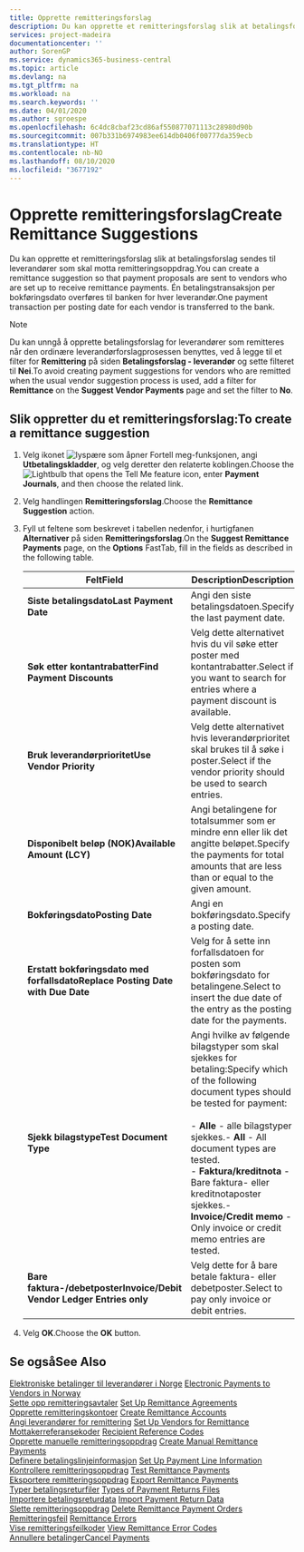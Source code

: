 ```yaml
---
title: Opprette remitteringsforslag
description: Du kan opprette et remitteringsforslag slik at betalingsforslag sendes til leverandører som skal motta remitteringsoppdrag.
services: project-madeira
documentationcenter: ''
author: SorenGP
ms.service: dynamics365-business-central
ms.topic: article
ms.devlang: na
ms.tgt_pltfrm: na
ms.workload: na
ms.search.keywords: ''
ms.date: 04/01/2020
ms.author: sgroespe
ms.openlocfilehash: 6c4dc8cbaf23cd86af550877071113c28980d90b
ms.sourcegitcommit: 007b331b6974983ee614db0406f00777da359ecb
ms.translationtype: HT
ms.contentlocale: nb-NO
ms.lasthandoff: 08/10/2020
ms.locfileid: "3677192"
---
```

# <a name="create-remittance-suggestions"></a><span data-ttu-id="4568c-103">Opprette remitteringsforslag</span><span class="sxs-lookup"><span data-stu-id="4568c-103">Create Remittance Suggestions</span></span>
<span data-ttu-id="4568c-104">Du kan opprette et remitteringsforslag slik at betalingsforslag sendes til leverandører som skal motta remitteringsoppdrag.</span><span class="sxs-lookup"><span data-stu-id="4568c-104">You can create a remittance suggestion so that payment proposals are sent to vendors who are set up to receive remittance payments.</span></span> <span data-ttu-id="4568c-105">Én betalingstransaksjon per bokføringsdato overføres til banken for hver leverandør.</span><span class="sxs-lookup"><span data-stu-id="4568c-105">One payment transaction per posting date for each vendor is transferred to the bank.</span></span>  

> [!NOTE]  
>  <span data-ttu-id="4568c-106">Du kan unngå å opprette betalingsforslag for leverandører som remitteres når den ordinære leverandørforslagprosessen benyttes, ved å legge til et filter for **Remittering** på siden **Betalingsforslag - leverandør** og sette filteret til **Nei**.</span><span class="sxs-lookup"><span data-stu-id="4568c-106">To avoid creating payment suggestions for vendors who are remitted when the usual vendor suggestion process is used, add a filter for **Remittance** on the **Suggest Vendor Payments** page and set the filter to **No**.</span></span>  

## <a name="to-create-a-remittance-suggestion"></a><span data-ttu-id="4568c-107">Slik oppretter du et remitteringsforslag:</span><span class="sxs-lookup"><span data-stu-id="4568c-107">To create a remittance suggestion</span></span>  

1.  <span data-ttu-id="4568c-108">Velg ikonet ![lyspære som åpner Fortell meg-funksjonen](../../media/ui-search/search_small.png "Fortell hva du vil gjøre"), angi **Utbetalingskladder**, og velg deretter den relaterte koblingen.</span><span class="sxs-lookup"><span data-stu-id="4568c-108">Choose the ![Lightbulb that opens the Tell Me feature](../../media/ui-search/search_small.png "Tell me what you want to do") icon, enter **Payment Journals**, and then choose the related link.</span></span>  
2.  <span data-ttu-id="4568c-109">Velg handlingen **Remitteringsforslag**.</span><span class="sxs-lookup"><span data-stu-id="4568c-109">Choose the **Remittance Suggestion** action.</span></span>  
3.  <span data-ttu-id="4568c-110">Fyll ut feltene som beskrevet i tabellen nedenfor, i hurtigfanen **Alternativer** på siden **Remitteringsforslag**.</span><span class="sxs-lookup"><span data-stu-id="4568c-110">On the **Suggest Remittance Payments** page, on the **Options** FastTab, fill in the fields as described in the following table.</span></span>  

    |<span data-ttu-id="4568c-111">Felt</span><span class="sxs-lookup"><span data-stu-id="4568c-111">Field</span></span>|<span data-ttu-id="4568c-112">Description</span><span class="sxs-lookup"><span data-stu-id="4568c-112">Description</span></span>|  
    |---------------------------------|---------------------------------------|  
    |<span data-ttu-id="4568c-113">**Siste betalingsdato**</span><span class="sxs-lookup"><span data-stu-id="4568c-113">**Last Payment Date**</span></span>|<span data-ttu-id="4568c-114">Angi den siste betalingsdatoen.</span><span class="sxs-lookup"><span data-stu-id="4568c-114">Specify the last payment date.</span></span>|  
    |<span data-ttu-id="4568c-115">**Søk etter kontantrabatter**</span><span class="sxs-lookup"><span data-stu-id="4568c-115">**Find Payment Discounts**</span></span>|<span data-ttu-id="4568c-116">Velg dette alternativet hvis du vil søke etter poster med kontantrabatter.</span><span class="sxs-lookup"><span data-stu-id="4568c-116">Select if you want to search for entries where a payment discount is available.</span></span>|  
    |<span data-ttu-id="4568c-117">**Bruk leverandørprioritet**</span><span class="sxs-lookup"><span data-stu-id="4568c-117">**Use Vendor Priority**</span></span>|<span data-ttu-id="4568c-118">Velg dette alternativet hvis leverandørprioritet skal brukes til å søke i poster.</span><span class="sxs-lookup"><span data-stu-id="4568c-118">Select if the vendor priority should be used to search entries.</span></span>|  
    |<span data-ttu-id="4568c-119">**Disponibelt beløp (NOK)**</span><span class="sxs-lookup"><span data-stu-id="4568c-119">**Available Amount (LCY)**</span></span>|<span data-ttu-id="4568c-120">Angi betalingene for totalsummer som er mindre enn eller lik det angitte beløpet.</span><span class="sxs-lookup"><span data-stu-id="4568c-120">Specify the payments for total amounts that are less than or equal to the given amount.</span></span>|  
    |<span data-ttu-id="4568c-121">**Bokføringsdato**</span><span class="sxs-lookup"><span data-stu-id="4568c-121">**Posting Date**</span></span>|<span data-ttu-id="4568c-122">Angi en bokføringsdato.</span><span class="sxs-lookup"><span data-stu-id="4568c-122">Specify a posting date.</span></span>|  
    |<span data-ttu-id="4568c-123">**Erstatt bokføringsdato med forfallsdato**</span><span class="sxs-lookup"><span data-stu-id="4568c-123">**Replace Posting Date with Due Date**</span></span>|<span data-ttu-id="4568c-124">Velg for å sette inn forfallsdatoen for posten som bokføringsdato for betalingene.</span><span class="sxs-lookup"><span data-stu-id="4568c-124">Select to insert the due date of the entry as the posting date for the payments.</span></span>|  
    |<span data-ttu-id="4568c-125">**Sjekk bilagstype**</span><span class="sxs-lookup"><span data-stu-id="4568c-125">**Test Document Type**</span></span>|<span data-ttu-id="4568c-126">Angi hvilke av følgende bilagstyper som skal sjekkes for betaling:</span><span class="sxs-lookup"><span data-stu-id="4568c-126">Specify which of the following document types should be tested for payment:</span></span><br /><br /> <span data-ttu-id="4568c-127">-   **Alle** - alle bilagstyper sjekkes.</span><span class="sxs-lookup"><span data-stu-id="4568c-127">-   **All** - All document types are tested.</span></span><br /><span data-ttu-id="4568c-128">-   **Faktura/kreditnota** - Bare faktura- eller kreditnotaposter sjekkes.</span><span class="sxs-lookup"><span data-stu-id="4568c-128">-   **Invoice/Credit memo** - Only invoice or credit memo entries are tested.</span></span>|  
    |<span data-ttu-id="4568c-129">**Bare faktura-/debetposter**</span><span class="sxs-lookup"><span data-stu-id="4568c-129">**Invoice/Debit Vendor Ledger Entries only**</span></span>|<span data-ttu-id="4568c-130">Velg dette for å bare betale faktura- eller debetposter.</span><span class="sxs-lookup"><span data-stu-id="4568c-130">Select to pay only invoice or debit entries.</span></span>|  

4.  <span data-ttu-id="4568c-131">Velg **OK**.</span><span class="sxs-lookup"><span data-stu-id="4568c-131">Choose the **OK** button.</span></span>  

## <a name="see-also"></a><span data-ttu-id="4568c-132">Se også</span><span class="sxs-lookup"><span data-stu-id="4568c-132">See Also</span></span>  
 <span data-ttu-id="4568c-133">[Elektroniske betalinger til leverandører i Norge](electronic-payments-to-vendors-in-norway.md) </span><span class="sxs-lookup"><span data-stu-id="4568c-133">[Electronic Payments to Vendors in Norway](electronic-payments-to-vendors-in-norway.md) </span></span>  
 <span data-ttu-id="4568c-134">[Sette opp remitteringsavtaler](how-to-set-up-remittance-agreements.md) </span><span class="sxs-lookup"><span data-stu-id="4568c-134">[Set Up Remittance Agreements](how-to-set-up-remittance-agreements.md) </span></span>  
 <span data-ttu-id="4568c-135">[Opprette remitteringskontoer](how-to-create-remittance-accounts.md) </span><span class="sxs-lookup"><span data-stu-id="4568c-135">[Create Remittance Accounts](how-to-create-remittance-accounts.md) </span></span>  
 <span data-ttu-id="4568c-136">[Angi leverandører for remittering](how-to-set-up-vendors-for-remittance.md) </span><span class="sxs-lookup"><span data-stu-id="4568c-136">[Set Up Vendors for Remittance](how-to-set-up-vendors-for-remittance.md) </span></span>  
 <span data-ttu-id="4568c-137">[Mottakerreferansekoder](recipient-reference-codes.md) </span><span class="sxs-lookup"><span data-stu-id="4568c-137">[Recipient Reference Codes](recipient-reference-codes.md) </span></span>  
 <span data-ttu-id="4568c-138">[Opprette manuelle remitteringsoppdrag](how-to-create-manual-remittance-payments.md) </span><span class="sxs-lookup"><span data-stu-id="4568c-138">[Create Manual Remittance Payments](how-to-create-manual-remittance-payments.md) </span></span>  
 <span data-ttu-id="4568c-139">[Definere betalingslinjeinformasjon](how-to-set-up-payment-line-information.md) </span><span class="sxs-lookup"><span data-stu-id="4568c-139">[Set Up Payment Line Information](how-to-set-up-payment-line-information.md) </span></span>  
 <span data-ttu-id="4568c-140">[Kontrollere remitteringsoppdrag](how-to-test-remittance-payments.md) </span><span class="sxs-lookup"><span data-stu-id="4568c-140">[Test Remittance Payments](how-to-test-remittance-payments.md) </span></span>  
 <span data-ttu-id="4568c-141">[Eksportere remitteringsoppdrag](how-to-export-remittance-payments.md) </span><span class="sxs-lookup"><span data-stu-id="4568c-141">[Export Remittance Payments](how-to-export-remittance-payments.md) </span></span>  
 <span data-ttu-id="4568c-142">[Typer betalingsreturfiler](types-of-payment-returns-files.md) </span><span class="sxs-lookup"><span data-stu-id="4568c-142">[Types of Payment Returns Files](types-of-payment-returns-files.md) </span></span>  
 <span data-ttu-id="4568c-143">[Importere betalingsreturdata](how-to-import-payment-return-data.md) </span><span class="sxs-lookup"><span data-stu-id="4568c-143">[Import Payment Return Data](how-to-import-payment-return-data.md) </span></span>  
 <span data-ttu-id="4568c-144">[Slette remitteringsoppdrag](how-to-delete-remittance-payment-orders.md) </span><span class="sxs-lookup"><span data-stu-id="4568c-144">[Delete Remittance Payment Orders](how-to-delete-remittance-payment-orders.md) </span></span>  
 <span data-ttu-id="4568c-145">[Remitteringsfeil](remittance-errors.md) </span><span class="sxs-lookup"><span data-stu-id="4568c-145">[Remittance Errors](remittance-errors.md) </span></span>  
 <span data-ttu-id="4568c-146">[Vise remitteringsfeilkoder](how-to-view-remittance-error-codes.md) </span><span class="sxs-lookup"><span data-stu-id="4568c-146">[View Remittance Error Codes](how-to-view-remittance-error-codes.md) </span></span>  
 [<span data-ttu-id="4568c-147">Annullere betalinger</span><span class="sxs-lookup"><span data-stu-id="4568c-147">Cancel Payments</span></span>](how-to-cancel-payments.md)
